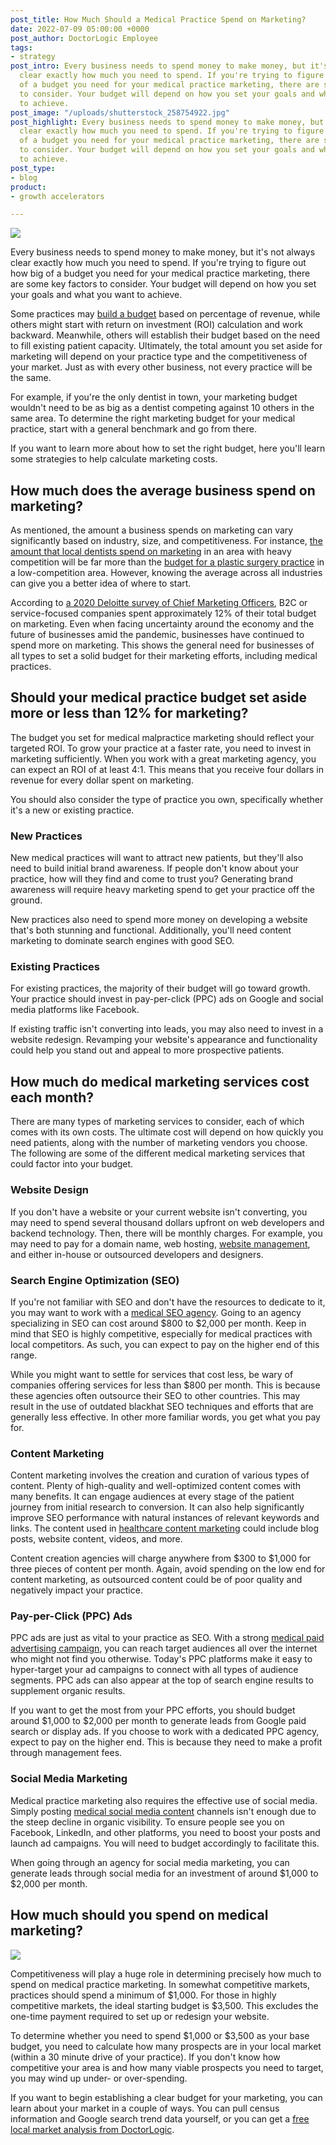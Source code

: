 ```yaml
---
post_title: How Much Should a Medical Practice Spend on Marketing?
date: 2022-07-09 05:00:00 +0000
post_author: DoctorLogic Employee
tags:
- strategy
post_intro: Every business needs to spend money to make money, but it's not always
  clear exactly how much you need to spend. If you're trying to figure out how big
  of a budget you need for your medical practice marketing, there are some key factors
  to consider. Your budget will depend on how you set your goals and what you want
  to achieve.
post_image: "/uploads/shutterstock_258754922.jpg"
post_highlight: Every business needs to spend money to make money, but it's not always
  clear exactly how much you need to spend. If you're trying to figure out how big
  of a budget you need for your medical practice marketing, there are some key factors
  to consider. Your budget will depend on how you set your goals and what you want
  to achieve.
post_type:
- blog
product:
- growth accelerators

---
```

![](/uploads/shutterstock_357939605.jpg)

Every business needs to spend money to make money, but it's not always clear exactly how much you need to spend. If you're trying to figure out how big of a budget you need for your medical practice marketing, there are some key factors to consider. Your budget will depend on how you set your goals and what you want to achieve.

Some practices may [build a budget](https://doctorlogic.com/blog/lets-build-a-budget.html) based on percentage of revenue, while others might start with return on investment (ROI) calculation and work backward. Meanwhile, others will establish their budget based on the need to fill existing patient capacity. Ultimately, the total amount you set aside for marketing will depend on your practice type and the competitiveness of your market. Just as with every other business, not every practice will be the same.

For example, if you're the only dentist in town, your marketing budget wouldn't need to be as big as a dentist competing against 10 others in the same area. To determine the right marketing budget for your medical practice, start with a general benchmark and go from there.

If you want to learn more about how to set the right budget, here you'll learn some strategies to help calculate marketing costs.

## **How much does the average business spend on marketing?**

As mentioned, the amount a business spends on marketing can vary significantly based on industry, size, and competitiveness. For instance, [the amount that local dentists spend on marketing](https://doctorlogic.com/blog/how-much-should-dentists-spend-on-marketing) in an area with heavy competition will be far more than the [budget for a plastic surgery practice](https://doctorlogic.com/blog/2019-12-30plastic-surgery-marketing-budget.html) in a low-competition area. However, knowing the average across all industries can give you a better idea of where to start.

According to [a 2020 Deloitte survey of Chief Marketing Officers](https://www2.deloitte.com/us/en/pages/chief-marketing-officer/articles/cmo-survey.html), B2C or service-focused companies spent approximately 12% of their total budget on marketing. Even when facing uncertainty around the economy and the future of businesses amid the pandemic, businesses have continued to spend more on marketing. This shows the general need for businesses of all types to set a solid budget for their marketing efforts, including medical practices.

## **Should your medical practice budget set aside more or less than 12% for marketing?**

The budget you set for medical malpractice marketing should reflect your targeted ROI. To grow your practice at a faster rate, you need to invest in marketing sufficiently. When you work with a great marketing agency, you can expect an ROI of at least 4:1. This means that you receive four dollars in revenue for every dollar spent on marketing.

You should also consider the type of practice you own, specifically whether it's a new or existing practice.

### **New Practices**

New medical practices will want to attract new patients, but they'll also need to build initial brand awareness. If people don't know about your practice, how will they find and come to trust you? Generating brand awareness will require heavy marketing spend to get your practice off the ground.

New practices also need to spend more money on developing a website that's both stunning and functional. Additionally, you'll need content marketing to dominate search engines with good SEO.

### **Existing Practices**

For existing practices, the majority of their budget will go toward growth. Your practice should invest in pay-per-click (PPC) ads on Google and social media platforms like Facebook.

If existing traffic isn't converting into leads, you may also need to invest in a website redesign. Revamping your website's appearance and functionality could help you stand out and appeal to more prospective patients.

## **How much do medical marketing services cost each month?**

There are many types of marketing services to consider, each of which comes with its own costs. The ultimate cost will depend on how quickly you need patients, along with the number of marketing vendors you choose. The following are some of the different medical marketing services that could factor into your budget.

### **Website Design**

If you don't have a website or your current website isn't converting, you may need to spend several thousand dollars upfront on web developers and backend technology. Then, there will be monthly charges. For example, you may need to pay for a domain name, web hosting, [website management](https://doctorlogic.com/medical-website-management), and either in-house or outsourced developers and designers.

### **Search Engine Optimization (SEO)**

If you're not familiar with SEO and don't have the resources to dedicate to it, you may want to work with a [medical SEO agency](https://doctorlogic.com/medical-seo-search-amplifier). Going to an agency specializing in SEO can cost around $800 to $2,000 per month. Keep in mind that SEO is highly competitive, especially for medical practices with local competitors. As such, you can expect to pay on the higher end of this range.

While you might want to settle for services that cost less, be wary of companies offering services for less than $800 per month. This is because these agencies often outsource their SEO to other countries. This may result in the use of outdated blackhat SEO techniques and efforts that are generally less effective. In other more familiar words, you get what you pay for.

### **Content Marketing**

Content marketing involves the creation and curation of various types of content. Plenty of high-quality and well-optimized content comes with many benefits. It can engage audiences at every stage of the patient journey from initial research to conversion. It can also help significantly improve SEO performance with natural instances of relevant keywords and links. The content used in [healthcare content marketing](https://doctorlogic.com/growth-accelerators/healthcare-content-marketing) could include blog posts, website content, videos, and more.

Content creation agencies will charge anywhere from $300 to $1,000 for three pieces of content per month. Again, avoid spending on the low end for content marketing, as outsourced content could be of poor quality and negatively impact your practice.

### **Pay-per-Click (PPC) Ads**

PPC ads are just as vital to your practice as SEO. With a strong [medical paid advertising campaign](https://doctorlogic.com/growth-accelerators/medical-paid-advertising), you can reach target audiences all over the internet who might not find you otherwise. Today's PPC platforms make it easy to hyper-target your ad campaigns to connect with all types of audience segments. PPC ads can also appear at the top of search engine results to supplement organic results.

If you want to get the most from your PPC efforts, you should budget around $1,000 to $2,000 per month to generate leads from Google paid search or display ads. If you choose to work with a dedicated PPC agency, expect to pay on the higher end. This is because they need to make a profit through management fees.

### **Social Media Marketing**

Medical practice marketing also requires the effective use of social media. Simply posting [medical social media content](https://doctorlogic.com/growth-accelerators/medical-social-media-content) channels isn't enough due to the steep decline in organic visibility. To ensure people see you on Facebook, LinkedIn, and other platforms, you need to boost your posts and launch ad campaigns. You will need to budget accordingly to facilitate this.

When going through an agency for social media marketing, you can generate leads through social media for an investment of around $1,000 to $2,000 per month.

## **How much should you spend on medical marketing?**

![](/uploads/shutterstock_127978619.jpg)

Competitiveness will play a huge role in determining precisely how much to spend on medical practice marketing. In somewhat competitive markets, practices should spend a minimum of $1,000. For those in highly competitive markets, the ideal starting budget is $3,500. This excludes the one-time payment required to set up or redesign your website.

To determine whether you need to spend $1,000 or $3,500 as your base budget, you need to calculate how many prospects are in your local market (within a 30 minute drive of your practice). If you don't know how competitive your area is and how many viable prospects you need to target, you may wind up under- or over-spending.

If you want to begin establishing a clear budget for your marketing, you can learn about your market in a couple of ways. You can pull census information and Google search trend data yourself, or you can get a [free local market analysis from DoctorLogic](https://doctorlogic.com/analysis).